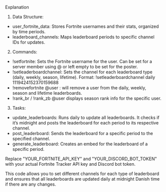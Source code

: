 Explanation

1. Data Structure:

- user_fortnite_data: Stores Fortnite usernames and their stats, organized by time periods.
- leaderboard_channels: Maps leaderboard periods to specific channel IDs for updates.

2. Commands:

- !setfortnite: Sets the Fortnite username for the user. Can be set for a server member using @ or left empty to be set for the poster.
- !setleaderboardchannel: Sets the channel for each leaderboard type (daily, weekly, season, lifetime). Format: !setleaderboardchannel daily 1119424152370159688
- !removefortnite @user : will remove a user from the daily, weekly, season and lifetime leaderboards.
- !rank_br / !rank_zb @user displays season rank info for the specific user.

3. Tasks:

- update_leaderboards: Runs daily to update all leaderboards. It checks if it’s midnight and posts the leaderboard for each period to its respective channel.
- post_leaderboard: Sends the leaderboard for a specific period to the specified channel.
- generate_leaderboard: Creates an embed for the leaderboard of a specific period.


Replace "YOUR_FORTNITE_API_KEY" and "YOUR_DISCORD_BOT_TOKEN" with your actual Fortnite Tracker API key and Discord bot token.

This code allows you to set different channels for each type of leaderboard and ensures that all leaderboards are updated daily at midnight Danish time if there are any changes.